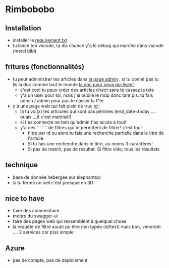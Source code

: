 # Rimbobobo

## Installation
* installer le [requirement.txt]('./requirement.txt')
* tu lance ton vscode, ta dla chance y'a le debug qui marche dans vscode (merci bibi)

## fritures (fonctionnalités)
* tu peut administrer tes articles dans [la page admin](http://127.0.0.1:8000/admin/) . si tu conné pas tu lis la doc comme tout le monde [la doc pour ceux qui lisent](https://docs.djangoproject.com/fr/3.2/ref/contrib/admin/actions/) 
  * c'est cool tu peux créer des articles direct sans te cassez la tete
  * y'a un user pour toi, mais j'ai oublié le mdp donc tant pis. tu fais admin / admin pour pas te casser la t^te
* y'a une page web qui fait plein de truc [ici](http://127.0.0.1:8000/all/):
  * là tu voi(x) les articules qui sont pas périmés (end_date<today .... ouais __lt c'est maitrisé!)
  * si t'es connecté ne tant qu'admin t'as accés à tout!
  * y'a des ¨¨¨¨ de filtres qui te permttent de filtrer! c'est fou!
    * filtre par id ou alors tu fais une recherche partielle dans le titre de l'article. 
    * Si tu fais une recherche dans le titre, au moins 3 caractères!
    * Si pas de match, pas de résultat. Si filtre vide, tous les résultats

## technique
* base de donnée hebergée sur elephantsql
* si tu ferme un oeil c'est presque en 3D

## nice to have
* faire des commentaire
* mettre du swagger-ui
* faire des pages web qui ressemblent à quelquel chose
* la requête de filtre aurait pu être non typée (id/text) mais bon, vendredi .... 2 services car plus simple

## Azure
* pas de compte, pas de déploiement